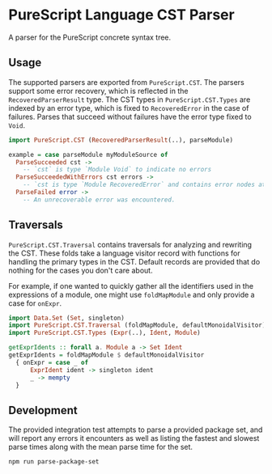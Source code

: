 # PureScript Language CST Parser

A parser for the PureScript concrete syntax tree.

## Usage

The supported parsers are exported from `PureScript.CST`. The parsers support
some error recovery, which is reflected in the `RecoveredParserResult` type.
The CST types in `PureScript.CST.Types` are indexed by an error type, which
is fixed to `RecoveredError` in the case of failures. Parses that succeed
without failures have the error type fixed to `Void`.

```purescript
import PureScript.CST (RecoveredParserResult(..), parseModule)

example = case parseModule myModuleSource of
  ParseSucceeded cst ->
    -- `cst` is type `Module Void` to indicate no errors
  ParseSucceededWithErrors cst errors ->
    -- `cst is type `Module RecoveredError` and contains error nodes at points of failure.
  ParseFailed error ->
    -- An unrecoverable error was encountered.
```

## Traversals

`PureScript.CST.Traversal` contains traversals for analyzing and rewriting
the CST. These folds take a language visitor record with functions for
handling the primary types in the CST. Default records are provided that do
nothing for the cases you don't care about.

For example, if one wanted to quickly gather all the identifiers used in the
expressions of a module, one might use `foldMapModule` and only provide a
case for `onExpr`.

```purescript
import Data.Set (Set, singleton)
import PureScript.CST.Traversal (foldMapModule, defaultMonoidalVisitor)
import PureScript.CST.Types (Expr(..), Ident, Module)

getExprIdents :: forall a. Module a -> Set Ident
getExprIdents = foldMapModule $ defaultMonoidalVisitor
  { onExpr = case _ of
      ExprIdent ident -> singleton ident
      _ -> mempty
  }
```

## Development

The provided integration test attempts to parse a provided package set, and
will report any errors it encounters as well as listing the fastest and
slowest parse times along with the mean parse time for the set.

```sh
npm run parse-package-set
```
